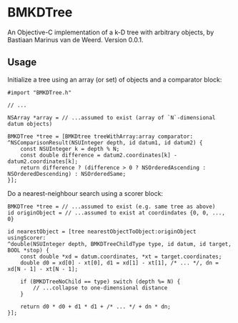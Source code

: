 # BMKDTree

An Objective-C implementation of a k-D tree with arbitrary objects, by Bastiaan Marinus van de Weerd. Version 0.0.1.

## Usage

Initialize a tree using an array (or set) of objects and a comparator block:

~~~obj-c
#import "BMKDTree.h"

// ...

NSArray *array = // ...assumed to exist (array of `N`-dimensional datum objects)

BMKDTree *tree = [BMKDtree treeWithArray:array comparator:
^NSComparisonResult(NSUInteger depth, id datum1, id datum2) {
    const NSUInteger k = depth % N;
    const double difference = datum2.coordinates[k] - datum2.coordinates[k];
    return difference ? (difference > 0 ? NSOrderedAscending : NSOrderedDescending) : NSOrderedSame;
}];
~~~

Do a nearest-neighbour search using a scorer block:

~~~obj-c
BMKDTree *tree = // ...assumed to exist (e.g. same tree as above)
id originObject = // ...assumed to exist at coordindates {0, 0, ..., 0}

id nearestObject = [tree nearestObjectToObject:originObject usingScorer:
^double(NSUInteger depth, BMKDTreeChildType type, id datum, id target, BOOL *stop) {
    const double *xd = datum.coordinates, *xt = target.coordinates;
    double d0 = xd[0] - xt[0], d1 = xd[1] - xt[1], /* ... */, dn = xd[N - 1] - xt[N - 1];
    
    if (BMKDTreeNoChild == type) switch (depth %= N) {
    	// ...collapse to one-dimensional distance
    }
    
    return d0 * d0 + d1 * d1 + /* ... */ + dn * dn;
}];
~~~